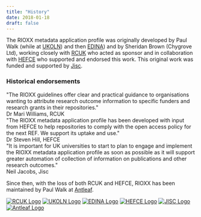 ```yaml
---
title: "History"
date: 2018-01-18
draft: false
---
```


The RIOXX metadata application profile was originally developed by Paul Walk (while at [UKOLN][2]) and then [EDINA][1]) and by Sheridan Brown (Chygrove Ltd), working closely with [RCUK][3] who acted as sponsor and in collaboration with [HEFCE][4] who supported and endorsed this work. This original work was funded and supported by [Jisc][5].

### Historical endorsements
<div class="card-deck">
  <div class="card">
    <div class="card-body homepage-endorsement-card-body">
      "The RIOXX guidelines offer clear and practical guidance to organisations wanting to attribute research outcome information to specific funders and research grants in their repositories."
    </div>
    <div class="card-footer homepage-endorsement-card-footer">
      Dr Mari Williams, RCUK
    </div>
  </div>

  <div class="card">
    <div class="card-body homepage-endorsement-card-body">
      "The RIOXX metadata application profile has been developed with input from HEFCE to help repositories to comply with the open access policy for the next REF. We support its uptake and use."
    </div>
    <div class="card-footer homepage-endorsement-card-footer">
      Dr Steven Hill, HEFCE
    </div>
  </div>


  <div class="card">
    <div class="card-body homepage-endorsement-card-body">
      "It is important for UK universities to start to plan to engage and implement the RIOXX metadata application profile as soon as possible as it will support greater automation of collection of information on publications and other research outcomes."
    </div>
    <div class="card-footer homepage-endorsement-card-footer">
      Neil Jacobs, Jisc
    </div>
  </div>
</div>

Since then, with the loss of both RCUK and HEFCE, RIOXX has been maintained by Paul Walk at [Antleaf][6].

<div class="sponsor-logos">
  <div>
  <a href="http://www.rcuk.ac.uk"><img src="/images/rcuk_logo.jpg" class="credit_logo" alt="RCUK Logo"/></a>
  <a href="http://www.ukoln.ac.uk"><img src="/images/ukoln_logo.png" class="credit_logo" alt="UKOLN Logo"/></a>
  <a href="http://www.edina.ac.uk"><img src="/images/edina_logo.png" class="credit_logo" alt="EDINA Logo"/></a>
  <a href="http://www.hefce.ac.uk"><img src="/images/hefce_logo.gif" class="credit_logo" alt="HEFCE Logo"/></a>
  <a href="http://www.jisc.ac.uk"><img src="/images/jisc_logo3.png" class="credit_logo" alt="JISC Logo"/></a>
  <a href="http://www.antleaf.com"><img src="/images/antleaf_logo.png" class="credit_logo" alt="Antleaf Logo"/></a>
  </div>
</div>
<div style="clear: both"><br/></div>

<!-- <img src="/images/cc-by-sa.png" class="" style="float: left; margin-right: 5px;" alt="Creative Commons Licence"/> -->



[1]:  http://www.edina.ac.uk
[2]:  http://www.ukoln.ac.uk
[3]:  http://www.rcuk.ac.uk
[4]:  http://www.hefce.ac.uk
[5]:  http://www.jisc.ac.uk
[6]: http://www.antleaf.com